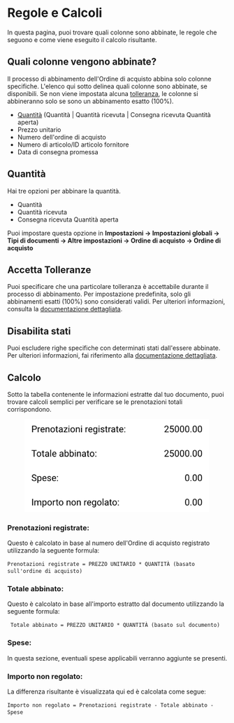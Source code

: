 # Regole e Calcoli

In questa pagina, puoi trovare quali colonne sono abbinate, le regole che seguono e come viene eseguito il calcolo risultante.

## Quali colonne vengono abbinate?

Il processo di abbinamento dell'Ordine di acquisto abbina solo colonne specifiche. L'elenco qui sotto delinea quali colonne sono abbinate, se disponibili. Se non viene impostata alcuna [tolleranza](rules-and-calculations.md#accetta-tolleranze), le colonne si abbineranno solo se sono un abbinamento esatto (100%).

* [Quantità](rules-and-calculations.md#quantita) (Quantità | Quantità ricevuta | Consegna ricevuta Quantità aperta)
* Prezzo unitario
* Numero dell'ordine di acquisto
* Numero di articolo/ID articolo fornitore
* Data di consegna promessa

## Quantità

Hai tre opzioni per abbinare la quantità.

* Quantità
* Quantità ricevuta
* Consegna ricevuta Quantità aperta

Puoi impostare questa opzione in **Impostazioni → Impostazioni globali → Tipi di documenti → Altre impostazioni → Ordine di acquisto → Ordine di acquisto**

## Accetta Tolleranze

Puoi specificare che una particolare tolleranza è accettabile durante il processo di abbinamento. Per impostazione predefinita, solo gli abbinamenti esatti (100%) sono considerati validi. Per ulteriori informazioni, consulta la [documentazione dettagliata](../../../administration-and-setup/settings/global-settings/document-types/more-settings/purchase-order/purchase-order-tolerance-settings-additional-purchase-order-tolerance.md).

## Disabilita stati

Puoi escludere righe specifiche con determinati stati dall'essere abbinate. Per ulteriori informazioni, fai riferimento alla [documentazione dettagliata](../../../administration-and-setup/settings/global-settings/document-types/more-settings/purchase-order/purchase-order-disable-statuses.md).

## Calcolo

Sotto la tabella contenente le informazioni estratte dal tuo documento, puoi trovare calcoli semplici per verificare se le prenotazioni totali corrispondono.

<figure><img src="../../../.gitbook/assets/po_rules_1_it.png" alt="" width="422"><figcaption></figcaption></figure>

### Prenotazioni registrate:

Questo è calcolato in base al numero dell'Ordine di acquisto registrato utilizzando la seguente formula:

```
Prenotazioni registrate = PREZZO UNITARIO * QUANTITÀ (basato sull'ordine di acquisto)
```

### Totale abbinato:

Questo è calcolato in base all'importo estratto dal documento utilizzando la seguente formula:

```
 Totale abbinato = PREZZO UNITARIO * QUANTITÀ (basato sul documento)
```

### **Spese:**

In questa sezione, eventuali spese applicabili verranno aggiunte se presenti.

### Importo non regolato:

La differenza risultante è visualizzata qui ed è calcolata come segue:

```
Importo non regolato = Prenotazioni registrate - Totale abbinato - Spese
```

